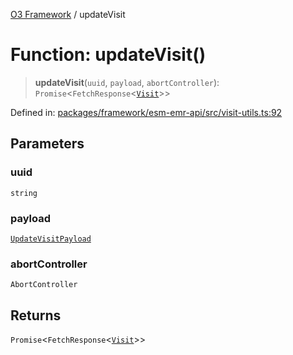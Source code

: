 [O3 Framework](../API.md) / updateVisit

# Function: updateVisit()

> **updateVisit**(`uuid`, `payload`, `abortController`): `Promise`\<`FetchResponse`\<[`Visit`](../interfaces/Visit.md)\>\>

Defined in: [packages/framework/esm-emr-api/src/visit-utils.ts:92](https://github.com/openmrs/openmrs-esm-core/blob/18d2874f03a33a6ab8295af0e87ac97fdd150718/packages/framework/esm-emr-api/src/visit-utils.ts#L92)

## Parameters

### uuid

`string`

### payload

[`UpdateVisitPayload`](../type-aliases/UpdateVisitPayload.md)

### abortController

`AbortController`

## Returns

`Promise`\<`FetchResponse`\<[`Visit`](../interfaces/Visit.md)\>\>

